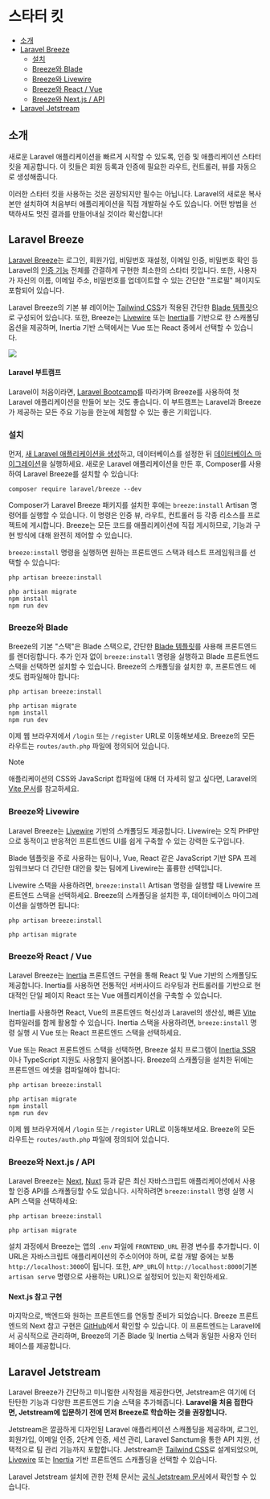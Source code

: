# 스타터 킷

- [소개](#introduction)
- [Laravel Breeze](#laravel-breeze)
    - [설치](#laravel-breeze-installation)
    - [Breeze와 Blade](#breeze-and-blade)
    - [Breeze와 Livewire](#breeze-and-livewire)
    - [Breeze와 React / Vue](#breeze-and-inertia)
    - [Breeze와 Next.js / API](#breeze-and-next)
- [Laravel Jetstream](#laravel-jetstream)

<a name="introduction"></a>
## 소개

새로운 Laravel 애플리케이션을 빠르게 시작할 수 있도록, 인증 및 애플리케이션 스타터 킷을 제공합니다. 이 킷들은 회원 등록과 인증에 필요한 라우트, 컨트롤러, 뷰를 자동으로 생성해줍니다.

이러한 스타터 킷을 사용하는 것은 권장되지만 필수는 아닙니다. Laravel의 새로운 복사본만 설치하여 처음부터 애플리케이션을 직접 개발하실 수도 있습니다. 어떤 방법을 선택하셔도 멋진 결과를 만들어내실 것이라 확신합니다!

<a name="laravel-breeze"></a>
## Laravel Breeze

[Laravel Breeze](https://github.com/laravel/breeze)는 로그인, 회원가입, 비밀번호 재설정, 이메일 인증, 비밀번호 확인 등 Laravel의 [인증 기능](/docs/{{version}}/authentication) 전체를 간결하게 구현한 최소한의 스타터 킷입니다. 또한, 사용자가 자신의 이름, 이메일 주소, 비밀번호를 업데이트할 수 있는 간단한 "프로필" 페이지도 포함되어 있습니다.

Laravel Breeze의 기본 뷰 레이어는 [Tailwind CSS](https://tailwindcss.com)가 적용된 간단한 [Blade 템플릿](/docs/{{version}}/blade)으로 구성되어 있습니다. 또한, Breeze는 [Livewire](https://livewire.laravel.com) 또는 [Inertia](https://inertiajs.com)를 기반으로 한 스캐폴딩 옵션을 제공하며, Inertia 기반 스택에서는 Vue 또는 React 중에서 선택할 수 있습니다.

<img src="https://laravel.com/img/docs/breeze-register.png">

#### Laravel 부트캠프

Laravel이 처음이라면, [Laravel Bootcamp](https://bootcamp.laravel.com)를 따라가며 Breeze를 사용하여 첫 Laravel 애플리케이션을 만들어 보는 것도 좋습니다. 이 부트캠프는 Laravel과 Breeze가 제공하는 모든 주요 기능을 한눈에 체험할 수 있는 좋은 기회입니다.

<a name="laravel-breeze-installation"></a>
### 설치

먼저, [새 Laravel 애플리케이션을 생성](/docs/{{version}}/installation)하고, 데이터베이스를 설정한 뒤 [데이터베이스 마이그레이션](/docs/{{version}}/migrations)을 실행하세요. 새로운 Laravel 애플리케이션을 만든 후, Composer를 사용하여 Laravel Breeze를 설치할 수 있습니다:

```shell
composer require laravel/breeze --dev
```

Composer가 Laravel Breeze 패키지를 설치한 후에는 `breeze:install` Artisan 명령어를 실행할 수 있습니다. 이 명령은 인증 뷰, 라우트, 컨트롤러 등 각종 리소스를 프로젝트에 게시합니다. Breeze는 모든 코드를 애플리케이션에 직접 게시하므로, 기능과 구현 방식에 대해 완전히 제어할 수 있습니다.

`breeze:install` 명령을 실행하면 원하는 프론트엔드 스택과 테스트 프레임워크를 선택할 수 있습니다:

```shell
php artisan breeze:install

php artisan migrate
npm install
npm run dev
```

<a name="breeze-and-blade"></a>
### Breeze와 Blade

Breeze의 기본 "스택"은 Blade 스택으로, 간단한 [Blade 템플릿](/docs/{{version}}/blade)를 사용해 프론트엔드를 렌더링합니다. 추가 인자 없이 `breeze:install` 명령을 실행하고 Blade 프론트엔드 스택을 선택하면 설치할 수 있습니다. Breeze의 스캐폴딩을 설치한 후, 프론트엔드 에셋도 컴파일해야 합니다:

```shell
php artisan breeze:install

php artisan migrate
npm install
npm run dev
```

이제 웹 브라우저에서 `/login` 또는 `/register` URL로 이동해보세요. Breeze의 모든 라우트는 `routes/auth.php` 파일에 정의되어 있습니다.

> [!NOTE]  
> 애플리케이션의 CSS와 JavaScript 컴파일에 대해 더 자세히 알고 싶다면, Laravel의 [Vite 문서](/docs/{{version}}/vite#running-vite)를 참고하세요.

<a name="breeze-and-livewire"></a>
### Breeze와 Livewire

Laravel Breeze는 [Livewire](https://livewire.laravel.com) 기반의 스캐폴딩도 제공합니다. Livewire는 오직 PHP만으로 동적이고 반응적인 프론트엔드 UI를 쉽게 구축할 수 있는 강력한 도구입니다.

Blade 템플릿을 주로 사용하는 팀이나, Vue, React 같은 JavaScript 기반 SPA 프레임워크보다 더 간단한 대안을 찾는 팀에게 Livewire는 훌륭한 선택입니다.

Livewire 스택을 사용하려면, `breeze:install` Artisan 명령을 실행할 때 Livewire 프론트엔드 스택을 선택하세요. Breeze의 스캐폴딩을 설치한 후, 데이터베이스 마이그레이션을 실행하면 됩니다:

```shell
php artisan breeze:install

php artisan migrate
```

<a name="breeze-and-inertia"></a>
### Breeze와 React / Vue

Laravel Breeze는 [Inertia](https://inertiajs.com) 프론트엔드 구현을 통해 React 및 Vue 기반의 스캐폴딩도 제공합니다. Inertia를 사용하면 전통적인 서버사이드 라우팅과 컨트롤러를 기반으로 현대적인 단일 페이지 React 또는 Vue 애플리케이션을 구축할 수 있습니다.

Inertia를 사용하면 React, Vue의 프론트엔드 혁신성과 Laravel의 생산성, 빠른 [Vite](https://vitejs.dev) 컴파일러를 함께 활용할 수 있습니다. Inertia 스택을 사용하려면, `breeze:install` 명령 실행 시 Vue 또는 React 프론트엔드 스택을 선택하세요.

Vue 또는 React 프론트엔드 스택을 선택하면, Breeze 설치 프로그램이 [Inertia SSR](https://inertiajs.com/server-side-rendering)이나 TypeScript 지원도 사용할지 물어봅니다. Breeze의 스캐폴딩을 설치한 뒤에는 프론트엔드 에셋을 컴파일해야 합니다:

```shell
php artisan breeze:install

php artisan migrate
npm install
npm run dev
```

이제 웹 브라우저에서 `/login` 또는 `/register` URL로 이동해보세요. Breeze의 모든 라우트는 `routes/auth.php` 파일에 정의되어 있습니다.

<a name="breeze-and-next"></a>
### Breeze와 Next.js / API

Laravel Breeze는 [Next](https://nextjs.org), [Nuxt](https://nuxt.com) 등과 같은 최신 자바스크립트 애플리케이션에서 사용할 인증 API를 스캐폴딩할 수도 있습니다. 시작하려면 `breeze:install` 명령 실행 시 API 스택을 선택하세요:

```shell
php artisan breeze:install

php artisan migrate
```

설치 과정에서 Breeze는 앱의 `.env` 파일에 `FRONTEND_URL` 환경 변수를 추가합니다. 이 URL은 자바스크립트 애플리케이션의 주소이어야 하며, 로컬 개발 중에는 보통 `http://localhost:3000`이 됩니다. 또한, `APP_URL`이 `http://localhost:8000`(기본 `artisan serve` 명령으로 사용하는 URL)으로 설정되어 있는지 확인하세요.

<a name="next-reference-implementation"></a>
#### Next.js 참고 구현

마지막으로, 백엔드와 원하는 프론트엔드를 연동할 준비가 되었습니다. Breeze 프론트엔드의 Next 참고 구현은 [GitHub](https://github.com/laravel/breeze-next)에서 확인할 수 있습니다. 이 프론트엔드는 Laravel에서 공식적으로 관리하며, Breeze의 기존 Blade 및 Inertia 스택과 동일한 사용자 인터페이스를 제공합니다.

<a name="laravel-jetstream"></a>
## Laravel Jetstream

Laravel Breeze가 간단하고 미니멀한 시작점을 제공한다면, Jetstream은 여기에 더 탄탄한 기능과 다양한 프론트엔드 기술 스택을 추가해줍니다. **Laravel을 처음 접한다면, Jetstream에 입문하기 전에 먼저 Breeze로 학습하는 것을 권장합니다.**

Jetstream은 깔끔하게 디자인된 Laravel 애플리케이션 스캐폴딩을 제공하며, 로그인, 회원가입, 이메일 인증, 2단계 인증, 세션 관리, Laravel Sanctum을 통한 API 지원, 선택적으로 팀 관리 기능까지 포함합니다. Jetstream은 [Tailwind CSS](https://tailwindcss.com)로 설계되었으며, [Livewire](https://livewire.laravel.com) 또는 [Inertia](https://inertiajs.com) 기반 프론트엔드 스캐폴딩을 선택할 수 있습니다.

Laravel Jetstream 설치에 관한 전체 문서는 [공식 Jetstream 문서](https://jetstream.laravel.com)에서 확인할 수 있습니다.